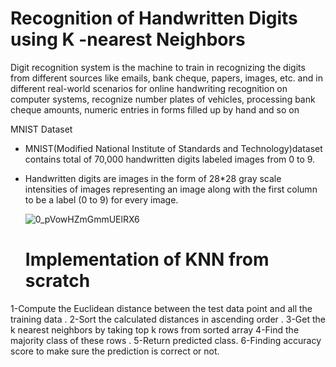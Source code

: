 
# Recognition of Handwritten Digits using K -nearest Neighbors

Digit recognition system is the machine to train in recognizing the digits from different sources like emails, bank cheque, papers, images, etc.
and in different real-world scenarios for online handwriting recognition on computer systems, recognize number plates of vehicles, processing bank cheque amounts,
numeric entries in forms filled up by hand and so on



MNIST Dataset
 - MNIST(Modified National Institute of Standards and Technology)dataset contains total of 70,000 handwritten digits labeled images from 0 to 9.

- Handwritten digits are images in the form of 28*28 gray scale intensities of images representing an image along with the first column to be a label (0 to 9)
  for every image.
  
  
  ![0_pVowHZmGmmUElRX6](https://user-images.githubusercontent.com/57566639/126276858-32f25f18-c753-45e7-bd76-d359ac77038c.png)
  
  
  
  
  
  # Implementation of KNN from scratch
1-Compute the Euclidean distance between the test data point and all the training data .
2-Sort the calculated distances in ascending order .
3-Get the k nearest neighbors by taking top k rows from sorted array
4-Find the majority class of these rows .
5-Return predicted class.
6-Finding accuracy score to make sure the prediction is correct or not.

